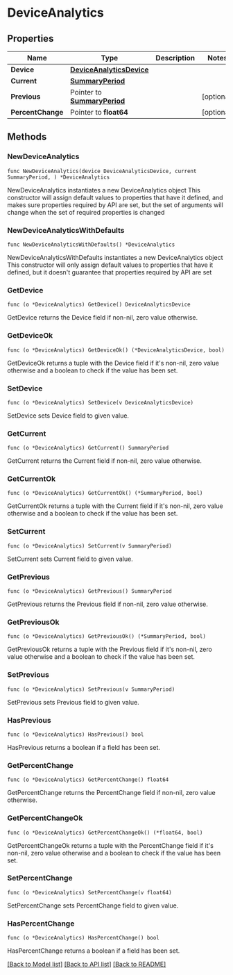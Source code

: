 # DeviceAnalytics

## Properties

Name | Type | Description | Notes
------------ | ------------- | ------------- | -------------
**Device** | [**DeviceAnalyticsDevice**](DeviceAnalyticsDevice.md) |  | 
**Current** | [**SummaryPeriod**](SummaryPeriod.md) |  | 
**Previous** | Pointer to [**SummaryPeriod**](SummaryPeriod.md) |  | [optional] 
**PercentChange** | Pointer to **float64** |  | [optional] 

## Methods

### NewDeviceAnalytics

`func NewDeviceAnalytics(device DeviceAnalyticsDevice, current SummaryPeriod, ) *DeviceAnalytics`

NewDeviceAnalytics instantiates a new DeviceAnalytics object
This constructor will assign default values to properties that have it defined,
and makes sure properties required by API are set, but the set of arguments
will change when the set of required properties is changed

### NewDeviceAnalyticsWithDefaults

`func NewDeviceAnalyticsWithDefaults() *DeviceAnalytics`

NewDeviceAnalyticsWithDefaults instantiates a new DeviceAnalytics object
This constructor will only assign default values to properties that have it defined,
but it doesn't guarantee that properties required by API are set

### GetDevice

`func (o *DeviceAnalytics) GetDevice() DeviceAnalyticsDevice`

GetDevice returns the Device field if non-nil, zero value otherwise.

### GetDeviceOk

`func (o *DeviceAnalytics) GetDeviceOk() (*DeviceAnalyticsDevice, bool)`

GetDeviceOk returns a tuple with the Device field if it's non-nil, zero value otherwise
and a boolean to check if the value has been set.

### SetDevice

`func (o *DeviceAnalytics) SetDevice(v DeviceAnalyticsDevice)`

SetDevice sets Device field to given value.


### GetCurrent

`func (o *DeviceAnalytics) GetCurrent() SummaryPeriod`

GetCurrent returns the Current field if non-nil, zero value otherwise.

### GetCurrentOk

`func (o *DeviceAnalytics) GetCurrentOk() (*SummaryPeriod, bool)`

GetCurrentOk returns a tuple with the Current field if it's non-nil, zero value otherwise
and a boolean to check if the value has been set.

### SetCurrent

`func (o *DeviceAnalytics) SetCurrent(v SummaryPeriod)`

SetCurrent sets Current field to given value.


### GetPrevious

`func (o *DeviceAnalytics) GetPrevious() SummaryPeriod`

GetPrevious returns the Previous field if non-nil, zero value otherwise.

### GetPreviousOk

`func (o *DeviceAnalytics) GetPreviousOk() (*SummaryPeriod, bool)`

GetPreviousOk returns a tuple with the Previous field if it's non-nil, zero value otherwise
and a boolean to check if the value has been set.

### SetPrevious

`func (o *DeviceAnalytics) SetPrevious(v SummaryPeriod)`

SetPrevious sets Previous field to given value.

### HasPrevious

`func (o *DeviceAnalytics) HasPrevious() bool`

HasPrevious returns a boolean if a field has been set.

### GetPercentChange

`func (o *DeviceAnalytics) GetPercentChange() float64`

GetPercentChange returns the PercentChange field if non-nil, zero value otherwise.

### GetPercentChangeOk

`func (o *DeviceAnalytics) GetPercentChangeOk() (*float64, bool)`

GetPercentChangeOk returns a tuple with the PercentChange field if it's non-nil, zero value otherwise
and a boolean to check if the value has been set.

### SetPercentChange

`func (o *DeviceAnalytics) SetPercentChange(v float64)`

SetPercentChange sets PercentChange field to given value.

### HasPercentChange

`func (o *DeviceAnalytics) HasPercentChange() bool`

HasPercentChange returns a boolean if a field has been set.


[[Back to Model list]](../README.md#documentation-for-models) [[Back to API list]](../README.md#documentation-for-api-endpoints) [[Back to README]](../README.md)


